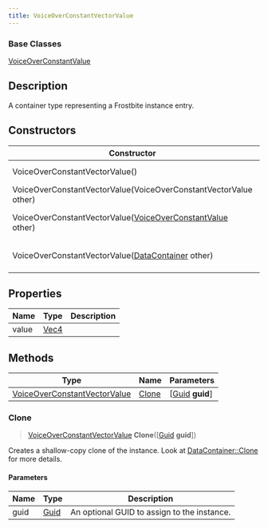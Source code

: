 ```yaml
---
title: VoiceOverConstantVectorValue
---
```

### Base Classes

[VoiceOverConstantValue](/vext/ref/fb/voiceoverconstantvalue/)

## Description

A container type representing a Frostbite instance entry.

## Constructors

| Constructor                                                                             | Description                                                                                                                                     |
| --------------------------------------------------------------------------------------- | ----------------------------------------------------------------------------------------------------------------------------------------------- |
| VoiceOverConstantVectorValue()                                                          | Create a new instance of this container type.                                                                                                   |
| VoiceOverConstantVectorValue(VoiceOverConstantVectorValue other)                        | Create a reference copy of an instance of the same type.                                                                                        |
| VoiceOverConstantVectorValue([VoiceOverConstantValue](/vext/ref/fb/voiceoverconstantvalue/) other)    | Upcast an instance of type [VoiceOverConstantValue](/vext/ref/fb/voiceoverconstantvalue/) to [VoiceOverConstantVectorValue](/vext/ref/fb/voiceoverconstantvectorvalue/).    |
| VoiceOverConstantVectorValue([DataContainer](/vext/ref/shared/class/datacontainer) other) | Upcast an instance of type [DataContainer](/vext/ref/shared/class/datacontainer) to [VoiceOverConstantVectorValue](/vext/ref/fb/voiceoverconstantvectorvalue/). |

## Properties

| Name  | Type                              | Description |
| ----- | --------------------------------- | ----------- |
| value | [Vec4](/vext/ref/shared/class/vec4) |             |

## Methods

| Type                                                         | Name            | Parameters                                     |
| ------------------------------------------------------------ | --------------- | ---------------------------------------------- |
| [VoiceOverConstantVectorValue](/vext/ref/fb/voiceoverconstantvectorvalue/) | [Clone](#clone) | \[[Guid](/vext/ref/shared/class/guid) **guid**\] |

### Clone

> [VoiceOverConstantVectorValue](/vext/ref/fb/voiceoverconstantvectorvalue/) **Clone**(\[[Guid](/vext/ref/shared/class/guid) **guid**\])

Creates a shallow-copy clone of the instance. Look at [DataContainer::Clone](/vext/ref/shared/class/datacontainer#clone) for more details.

#### Parameters

| Name | Type         | Description                                 |
| ---- | ------------ | ------------------------------------------- |
| guid | [Guid](/vext/ref/shared/class/guid/) | An optional GUID to assign to the instance. |
